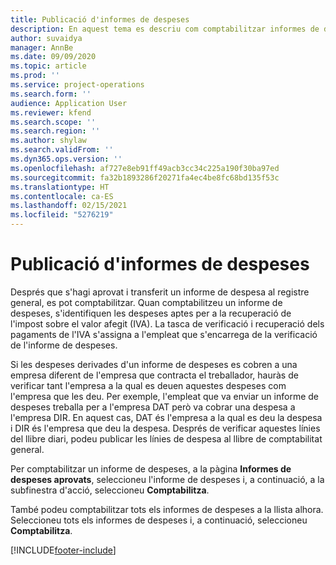 ```yaml
---
title: Publicació d'informes de despeses
description: En aquest tema es descriu com comptabilitzar informes de despeses.
author: suvaidya
manager: AnnBe
ms.date: 09/09/2020
ms.topic: article
ms.prod: ''
ms.service: project-operations
ms.search.form: ''
audience: Application User
ms.reviewer: kfend
ms.search.scope: ''
ms.search.region: ''
ms.author: shylaw
ms.search.validFrom: ''
ms.dyn365.ops.version: ''
ms.openlocfilehash: af727e8eb91ff49acb3cc34c225a190f30ba97ed
ms.sourcegitcommit: fa32b1893286f20271fa4ec4be8fc68bd135f53c
ms.translationtype: HT
ms.contentlocale: ca-ES
ms.lasthandoff: 02/15/2021
ms.locfileid: "5276219"
---
```

# <a name="post-expense-reports"></a>Publicació d'informes de despeses

Després que s'hagi aprovat i transferit un informe de despesa al registre general, es pot comptabilitzar. Quan comptabilitzeu un informe de despeses, s'identifiquen les despeses aptes per a la recuperació de l'impost sobre el valor afegit (IVA). La tasca de verificació i recuperació dels pagaments de l'IVA s'assigna a l'empleat que s'encarrega de la verificació de l'informe de despeses.

Si les despeses derivades d'un informe de despeses es cobren a una empresa diferent de l'empresa que contracta el treballador, hauràs de verificar tant l'empresa a la qual es deuen aquestes despeses com l'empresa que les deu. Per exemple, l'empleat que va enviar un informe de despeses treballa per a l'empresa DAT però va cobrar una despesa a l'empresa DIR. En aquest cas, DAT és l'empresa a la qual es deu la despesa i DIR és l'empresa que deu la despesa. Després de verificar aquestes línies del llibre diari, podeu publicar les línies de despesa al llibre de comptabilitat general.

Per comptabilitzar un informe de despeses, a la pàgina **Informes de despeses aprovats**, seleccioneu l'informe de despeses i, a continuació, a la subfinestra d'acció, seleccioneu **Comptabilitza**.

També podeu comptabilitzar tots els informes de despeses a la llista alhora. Seleccioneu tots els informes de despeses i, a continuació, seleccioneu **Comptabilitza**.


[!INCLUDE[footer-include](../includes/footer-banner.md)]